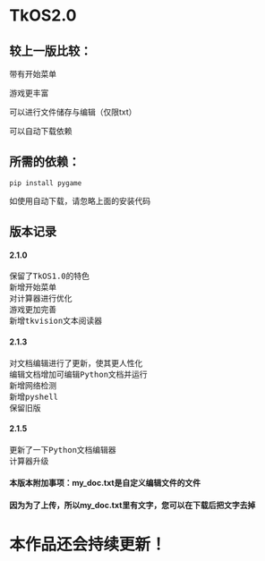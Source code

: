 # TkOS2.0

## 较上一版比较：
带有开始菜单

游戏更丰富

可以进行文件储存与编辑（仅限txt）

可以自动下载依赖

## 所需的依赖：
```
pip install pygame
```
如使用自动下载，请忽略上面的安装代码
## 版本记录
#### 2.1.0
<pre>
保留了TkOS1.0的特色
新增开始菜单
对计算器进行优化
游戏更加完善
新增tkvision文本阅读器
</pre>
#### 2.1.3
<pre>
对文档编辑进行了更新，使其更人性化
编辑文档增加可编辑Python文档并运行
新增网络检测
新增pyshell
保留旧版
</pre>
#### 2.1.5
<pre>
更新了一下Python文档编辑器
计算器升级
</pre>
#### 本版本附加事项：my_doc.txt是自定义编辑文件的文件
#### 因为为了上传，所以my_doc.txt里有文字，您可以在下载后把文字去掉
# 本作品还会持续更新！

